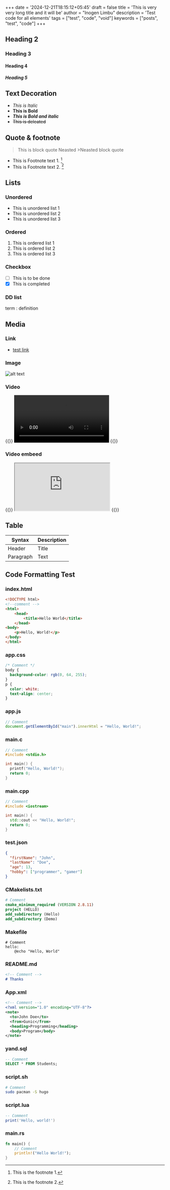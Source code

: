 +++
date = '2024-12-21T18:15:12+05:45'
draft = false
title = 'This is very very long title and it will be'
author = "Inogen Limbu"
description = 'Test code for all elements'
tags = ["test", "code", "void"]
keywords = ["posts", "test", "code"]
+++


## Heading 2
### Heading 3
#### Heading 4
##### Heading 5



## Text Decoration
- *This is Italic*
- **This is Bold**
- ___This is Bold and italic___
- ~~This is deleated~~




## Quote & footnote
>This is block quote
>Neasted
    >Neasted block quote

- This is Footnote text 1. [^1]
- This is Footnote text 2. [^2]

[^1]: This is the footnote 1.
[^2]: This is the footnote 2.



## Lists
### Unordered
- This is unordered list 1
- This is unordered list 2
- This is unordered list 3
### Ordered
1. This is ordered list 1
1. This is ordered list 2
1. This is ordered list 3
### Checkbox
- [ ] This is to be done
- [x] This is completed
### DD list
term
: definition




## Media
### Link
- [test link](https://example.org)
### Image
![alt text](http://commondatastorage.googleapis.com/gtv-videos-bucket/sample/images/BigBuckBunny.jpg)
### Video
{{<raw-html>}}
<video controls>
    <source src="http://commondatastorage.googleapis.com/gtv-videos-bucket/sample/BigBuckBunny.mp4" type="video/mp4">
    Your browser does not support HTML video.
</video>
{{</raw-html>}}

### Video embeed
{{<raw-html>}}
    <iframe title="Video" allowfullscreen src="https://yewtu.be/embed/aqz-KE-bpKQ"></iframe>
{{</raw-html>}}



## Table
| Syntax | Description |
| ----------- | ----------- |
| Header | Title |
| Paragraph | Text |


## Code Formatting Test

### index.html
```html
<!DOCTYPE html>
<!--comment -->
<html>
    <head>
        <title>Hello World</title>
    </head>
<body>
    <p>Hello, World!</p>
</body>
</html>
```

### app.css
```css
/* Comment */
body {
  background-color: rgb(0, 64, 255);
}
p {
  color: white;
  text-align: center;
}
```

### app.js
```js
// Comment
document.getElementById("main").innerHtml = "Hello, World!";
```

### main.c
```c
// Comment
#include <stdio.h>

int main() {
  printf("Hello, World!");
  return 0;
}
```

### main.cpp
```cpp
// Comment
#include <iostream>

int main() {
  std::cout << "Hello, World!";
  return 0;
}
```

### test.json
```json
{
  "firstName": "John",
  "lastName": "Doe",
  "age": 13,
  "hobby": ["programmer", "gamer"]
}
```

### CMakelists.txt
```cmake
# Comment
cmake_minimum_required (VERSION 2.8.11)
project (HELLO)
add_subdirectory (Hello)
add_subdirectory (Demo)

```

### Makefile
```make
# Comment
hello:
	@echo "Hello, World"

```

### README.md
```md
<!-- Comment -->
# Thanks
```

### App.xml
```xml
<!-- Comment -->
<?xml version="1.0" encoding="UTF-8"?>
<note>
  <to>John Doe</to>
  <from>Gunic</from>
  <heading>Programming</heading>
  <body>Program</body>
</note>
```

### yand.sql
```sql
-- Comment
SELECT * FROM Students;
```

### script.sh
```bash
# Comment
sudo pacman -S hugo
```

### script.lua
```lua
-- Comment
print('Hello, world!')
```

### main.rs
```rust
fn main() {
    // Comment
    println!("Hello World!");
}
```

